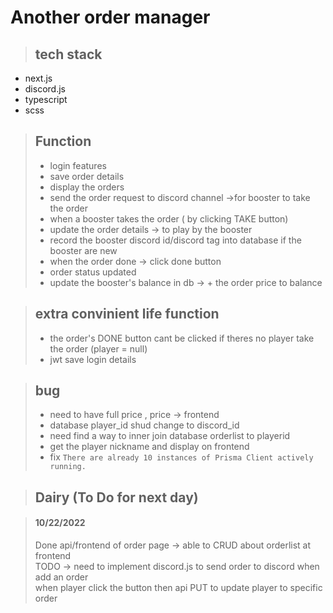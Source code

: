 # Another order manager

> ## tech stack

- next.js
- discord.js
- typescript
- scss

> ## Function
>
> - login features
> - save order details
> - display the orders
> - send the order request to discord channel ->for booster to take the order
> - when a booster takes the order ( by clicking TAKE button)
> - update the order details -> to play by the booster
> - record the booster discord id/discord tag into database if the booster are new
> - when the order done -> click done button
> - order status updated
> - update the booster's balance in db -> + the order price to balance

> ## extra convinient life function
>
> - the order's DONE button cant be clicked if theres no player take the order (player = null)
> - jwt save login details

> ## bug
>
> - need to have full price , price -> frontend
> - database player_id shud change to discord_id
> - need find a way to inner join database orderlist to playerid
> - get the player nickname and display on frontend
> - fix `There are already 10 instances of Prisma Client actively running.`

> ## Dairy (To Do for next day)

> #### 10/22/2022
>
> Done api/frontend of order page -> able to CRUD about orderlist at frontend  
> TODO -> need to implement discord.js to send order to discord when add an order  
> when player click the button then api PUT to update player to specific order
